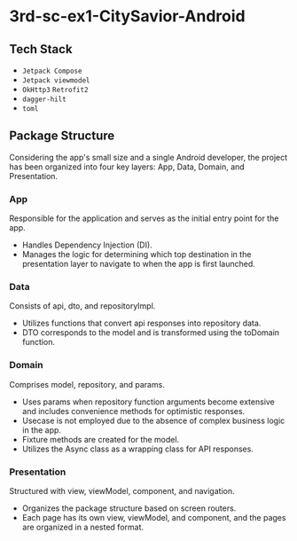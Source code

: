 # 3rd-sc-ex1-CitySavior-Android


## Tech Stack
- `Jetpack Compose`<br>
- `Jetpack viewmodel`<br>
- `OkHttp3` `Retrofit2`<br>
- `dagger-hilt`<br>
- `toml`<br>

## Package Structure
Considering the app's small size and a single Android developer, the project has been organized into four key layers: App, Data, Domain, and Presentation.

### App
Responsible for the application and serves as the initial entry point for the app.
- Handles Dependency Injection (DI).
- Manages the logic for determining which top destination in the presentation layer to navigate to when the app is first launched.

### Data
Consists of api, dto, and repositoryImpl.
- Utilizes functions that convert api responses into repository data.
- DTO corresponds to the model and is transformed using the toDomain function.

### Domain
Comprises model, repository, and params.
- Uses params when repository function arguments become extensive and includes convenience methods for optimistic responses.
- Usecase is not employed due to the absence of complex business logic in the app.
- Fixture methods are created for the model.
- Utilizes the Async class as a wrapping class for API responses.

### Presentation
Structured with view, viewModel, component, and navigation.
- Organizes the package structure based on screen routers.
- Each page has its own view, viewModel, and component, and the pages are organized in a nested format.
